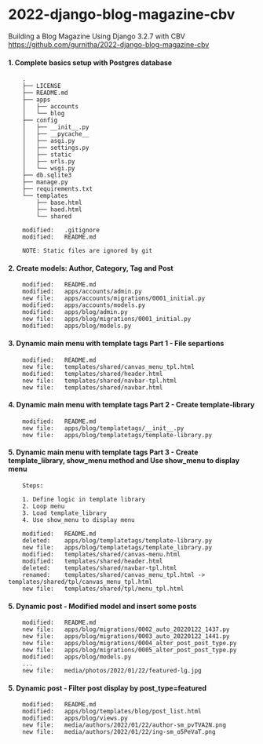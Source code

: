 # 2022-django-blog-magazine-cbv
Building a Blog Magazine Using Django 3.2.7 with CBV
https://github.com/gurnitha/2022-django-blog-magazine-cbv


#### 1. Complete basics setup with Postgres database

        .
        ├── LICENSE
        ├── README.md
        ├── apps
        │   ├── accounts
        │   └── blog
        ├── config
        │   ├── __init__.py
        │   ├── __pycache__
        │   ├── asgi.py
        │   ├── settings.py
        │   ├── static
        │   ├── urls.py
        │   └── wsgi.py
        ├── db.sqlite3
        ├── manage.py
        ├── requirements.txt
        └── templates
            ├── base.html
            ├── haed.html
            └── shared

        modified:   .gitignore
        modified:   README.md

        NOTE: Static files are ignored by git


#### 2. Create models: Author, Category, Tag and Post

        modified:   README.md
        modified:   apps/accounts/admin.py
        new file:   apps/accounts/migrations/0001_initial.py
        modified:   apps/accounts/models.py
        modified:   apps/blog/admin.py
        new file:   apps/blog/migrations/0001_initial.py
        modified:   apps/blog/models.py


#### 3. Dynamic main menu with template tags Part 1 - File separtions

        modified:   README.md
        new file:   templates/shared/canvas_menu_tpl.html
        modified:   templates/shared/header.html
        new file:   templates/shared/navbar-tpl.html
        new file:   templates/shared/navbar.html


#### 4. Dynamic main menu with template tags Part 2 - Create template-library

        modified:   README.md
        new file:   apps/blog/templatetags/__init__.py
        new file:   apps/blog/templatetags/template-library.py


#### 5. Dynamic main menu with template tags Part 3 - Create template_library, show_menu method and Use show_menu to display menu

        Steps:

        1. Define logic in template library
        2. Loop menu
        3. Load template_library
        4. Use show_menu to display menu

        modified:   README.md
        deleted:    apps/blog/templatetags/template-library.py
        new file:   apps/blog/templatetags/template_library.py
        modified:   templates/shared/canvas-menu.html
        modified:   templates/shared/header.html
        deleted:    templates/shared/navbar-tpl.html
        renamed:    templates/shared/canvas_menu_tpl.html -> templates/shared/tpl/canvas_menu_tpl.html
        new file:   templates/shared/tpl/menu_tpl.html


#### 5. Dynamic post - Modified model and insert some posts

        modified:   README.md
        new file:   apps/blog/migrations/0002_auto_20220122_1437.py
        new file:   apps/blog/migrations/0003_auto_20220122_1441.py
        new file:   apps/blog/migrations/0004_alter_post_post_type.py
        new file:   apps/blog/migrations/0005_alter_post_post_type.py
        modified:   apps/blog/models.py
        ...
        new file:   media/photos/2022/01/22/featured-lg.jpg


#### 5. Dynamic post - Filter post display by post_type=featured

        modified:   README.md
        modified:   apps/blog/templates/blog/post_list.html
        modified:   apps/blog/views.py
        new file:   media/authors/2022/01/22/author-sm_pvTVA2N.png
        new file:   media/authors/2022/01/22/ing-sm_o5PeVaT.png